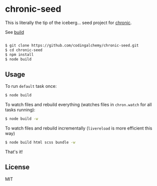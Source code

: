 # chronic-seed

This is literally the tip of the iceberg... seed project for [chronic](https://github.com/codingalchemy/chronic).

See [build](https://github.com/codingalchemy/chronic-seed/tree/master/build)

```bash

$ git clone https://github.com/codingalchemy/chronic-seed.git
$ cd chronic-seed
$ npm install 
$ node build
```

## Usage

To run `default` task once: 
```bash
$ node build
```

To watch files and rebuild everything (watches files in `chron.watch` for all tasks running): 
```bash
$ node build -w
```

To watch files and rebuild incrementally (`livereload` is more efficient this way)

```bash
$ node build html scss bundle -w
```

That's it! 

## License

MIT


